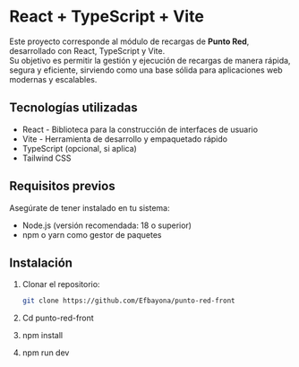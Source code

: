 # React + TypeScript + Vite

Este proyecto corresponde al módulo de recargas de **Punto Red**, desarrollado con React, TypeScript y Vite.  
Su objetivo es permitir la gestión y ejecución de recargas de manera rápida, segura y eficiente, sirviendo como una base
sólida para aplicaciones web modernas y escalables.

## Tecnologías utilizadas

- React - Biblioteca para la construcción de interfaces de usuario
- Vite - Herramienta de desarrollo y empaquetado rápido
- TypeScript (opcional, si aplica)
- Tailwind CSS

## Requisitos previos

Asegúrate de tener instalado en tu sistema:

- Node.js (versión recomendada: 18 o superior)
- npm o yarn como gestor de paquetes

## Instalación

1. Clonar el repositorio:
   ```bash
   git clone https://github.com/Efbayona/punto-red-front

2. Cd punto-red-front

3. npm install
4. npm run dev